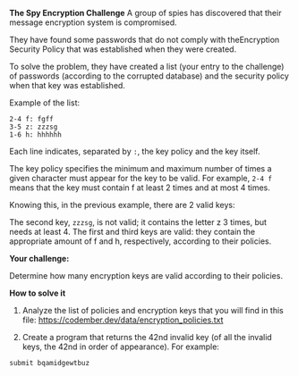 **The Spy Encryption Challenge**
A group of spies has discovered that their message encryption system is compromised.

They have found some passwords that do not comply with theEncryption Security Policy that was established when they were created.

To solve the problem, they have created a list (your entry to the challenge) of passwords (according to the corrupted database) and the security policy when that key was established.

Example of the list:
```
2-4 f: fgff
3-5 z: zzzsg
1-6 h: hhhhhh
```
Each line indicates, separated by `:`, the key policy and the key itself.

The key policy specifies the minimum and maximum number of times a given character must appear for the key to be valid. For example, `2-4 f` means that the key must contain f at least 2 times and at most 4 times.

Knowing this, in the previous example, there are 2 valid keys:

The second key, `zzzsg`, is not valid; it contains the letter z 3 times, but needs at least 4. The first and third keys are valid: they contain the appropriate amount of f and h, respectively, according to their policies.

**Your challenge:**

Determine how many encryption keys are valid according to their policies.

**How to solve it**

1. Analyze the list of policies and encryption keys that you will find in this file: https://codember.dev/data/encryption_policies.txt

2. Create a program that returns the 42nd invalid key (of all the invalid keys, the 42nd in order of appearance). For example:
```
submit bqamidgewtbuz
```
